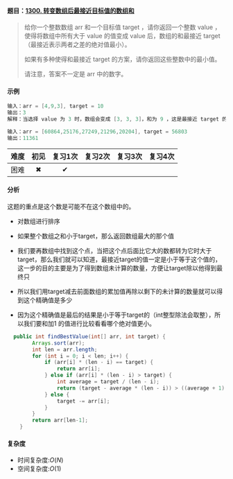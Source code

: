 #### 题目：[1300. 转变数组后最接近目标值的数组和](https://leetcode-cn.com/problems/sum-of-mutated-array-closest-to-target/)

> 给你一个整数数组 arr 和一个目标值 target ，请你返回一个整数 value ，使得将数组中所有大于 value 的值变成 value 后，数组的和最接近  target （最接近表示两者之差的绝对值最小）。
>
> 如果有多种使得和最接近 target 的方案，请你返回这些整数中的最小值。
>
> 请注意，答案不一定是 arr 中的数字。
>

#### 示例

```java
输入：arr = [4,9,3], target = 10
输出：3
解释：当选择 value 为 3 时，数组会变成 [3, 3, 3]，和为 9 ，这是最接近 target 的方案。
```

```java
输入：arr = [60864,25176,27249,21296,20204], target = 56803
输出：11361
```

| 难度 | 初见 | 复习1次 | 复习2次 | 复习3次 | 复习4次 |
| :--: | :--: | :-----: | :-----: | :-----: | :-----: |
| 困难 |  ✖   |    ✔    |         |         |         |

#### 分析

这题的重点是这个数是可能不在这个数组中的。

- 对数组进行排序

- 如果整个数组之和小于target，那么返回数组最大的那个值
- 我们要再数组中找到这个点，当把这个点后面比它大的数都转为它时大于target，那么我们就可以知道，最接近target的值一定是小于等于这个值的，这一步的目的主要是为了得到数组未计算的数量，方便让target除以他得到最终只
- 所以我们用target减去前面数组的累加值再除以剩下的未计算的数量就可以得到这个精确值是多少
- 因为这个精确值是最后的结果是小于等于target的（int整型除法会取整），所以我们要和加1 的值进行比较看看哪个绝对值更小。

```java
  public int findBestValue(int[] arr, int target) {
        Arrays.sort(arr);
        int len = arr.length;
        for (int i = 0; i < len; i++) {
            if (arr[i] * (len - i) == target) {
                return arr[i];
            } else if (arr[i] * (len - i) > target) {
                int average = target / (len - i);
                return (target - average * (len - i)) > ((average + 1) * (len - i) - target) ? average + 1 : average;
            } else {
                target -= arr[i];
            }
        }
        return arr[len-1];
    }
```



#### 复杂度

- 时间复杂度:$O(N)$
- 空间复杂度:$O(1)$

